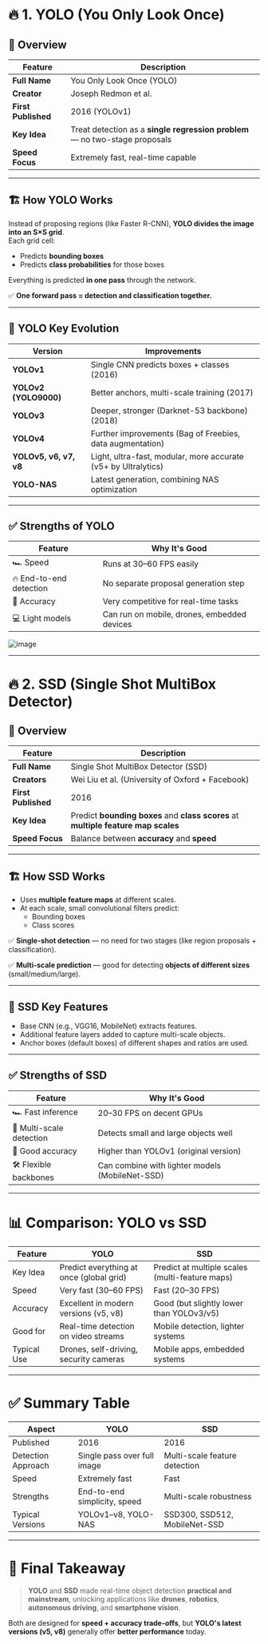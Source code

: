 # 🔥 **1. YOLO (You Only Look Once)**

## 📌 Overview

| Feature                | Description                                              |
|-------------------------|----------------------------------------------------------|
| **Full Name**           | You Only Look Once (YOLO)                                |
| **Creator**             | Joseph Redmon et al.                                     |
| **First Published**     | 2016 (YOLOv1)                                             |
| **Key Idea**            | Treat detection as a **single regression problem** — no two-stage proposals |
| **Speed Focus**         | Extremely fast, real-time capable                        |

---

## 🏗️ **How YOLO Works**

Instead of proposing regions (like Faster R-CNN), **YOLO divides the image into an S×S grid**.  
Each grid cell:
- Predicts **bounding boxes**
- Predicts **class probabilities** for those boxes

Everything is predicted **in one pass** through the network.

✅ **One forward pass = detection and classification together.**

---

## 🔹 YOLO Key Evolution

| Version        | Improvements                                      |
|----------------|---------------------------------------------------|
| **YOLOv1**      | Single CNN predicts boxes + classes (2016)       |
| **YOLOv2 (YOLO9000)** | Better anchors, multi-scale training (2017) |
| **YOLOv3**      | Deeper, stronger (Darknet-53 backbone) (2018)    |
| **YOLOv4**      | Further improvements (Bag of Freebies, data augmentation) |
| **YOLOv5, v6, v7, v8** | Light, ultra-fast, modular, more accurate (v5+ by Ultralytics) |
| **YOLO-NAS**    | Latest generation, combining NAS optimization  |

---

## ✅ **Strengths of YOLO**

| Feature                  | Why It's Good                              |
|---------------------------|-------------------------------------------|
| 🏎️ Speed                | Runs at 30–60 FPS easily                   |
| 🔥 End-to-end detection  | No separate proposal generation step       |
| 🎯 Accuracy              | Very competitive for real-time tasks       |
| 💻 Light models          | Can run on mobile, drones, embedded devices |

![image](https://github.com/user-attachments/assets/136ce7bd-1495-4345-9d33-ccb08b2f2dd8)

---

# 🔥 **2. SSD (Single Shot MultiBox Detector)**

## 📌 Overview

| Feature                | Description                                              |
|-------------------------|----------------------------------------------------------|
| **Full Name**           | Single Shot MultiBox Detector (SSD)                      |
| **Creators**            | Wei Liu et al. (University of Oxford + Facebook)         |
| **First Published**     | 2016                                                     |
| **Key Idea**            | Predict **bounding boxes** and **class scores** at **multiple feature map scales** |
| **Speed Focus**         | Balance between **accuracy** and **speed**               |

---

## 🏗️ **How SSD Works**

- Uses **multiple feature maps** at different scales.
- At each scale, small convolutional filters predict:
  - Bounding boxes
  - Class scores

✅ **Single-shot detection** — no need for two stages (like region proposals + classification).

✅ **Multi-scale prediction** — good for detecting **objects of different sizes** (small/medium/large).

---

## 🔹 SSD Key Features

- Base CNN (e.g., VGG16, MobileNet) extracts features.
- Additional feature layers added to capture multi-scale objects.
- Anchor boxes (default boxes) of different shapes and ratios are used.

---

## ✅ **Strengths of SSD**

| Feature                  | Why It's Good                              |
|---------------------------|-------------------------------------------|
| 🏎️ Fast inference        | 20–30 FPS on decent GPUs                   |
| 🏢 Multi-scale detection | Detects small and large objects well      |
| 🎯 Good accuracy         | Higher than YOLOv1 (original version)      |
| 🛠️ Flexible backbones   | Can combine with lighter models (MobileNet-SSD) |

---

# 📊 **Comparison: YOLO vs SSD**

| Feature              | YOLO                                      | SSD                                       |
|----------------------|-------------------------------------------|-------------------------------------------|
| Key Idea             | Predict everything at once (global grid) | Predict at multiple scales (multi-feature maps) |
| Speed                | Very fast (30–60 FPS)                    | Fast (20–30 FPS)                          |
| Accuracy             | Excellent in modern versions (v5, v8)    | Good (but slightly lower than YOLOv3/v5)  |
| Good for             | Real-time detection on video streams     | Mobile detection, lighter systems        |
| Typical Use          | Drones, self-driving, security cameras   | Mobile apps, embedded systems             |

---

# ✅ **Summary Table**

| **Aspect**             | **YOLO**                           | **SSD**                                |
|-------------------------|------------------------------------|----------------------------------------|
| Published               | 2016                               | 2016                                   |
| Detection Approach      | Single pass over full image        | Multi-scale feature detection          |
| Speed                   | Extremely fast                    | Fast                                   |
| Strengths               | End-to-end simplicity, speed       | Multi-scale robustness                 |
| Typical Versions        | YOLOv1–v8, YOLO-NAS                | SSD300, SSD512, MobileNet-SSD          |

---

# 🧠 Final Takeaway

> **YOLO** and **SSD** made real-time object detection **practical and mainstream**, unlocking applications like **drones**, **robotics**, **autonomous driving**, and **smartphone vision**.

Both are designed for **speed + accuracy trade-offs**, but **YOLO's latest versions (v5, v8)** generally offer **better performance** today.
